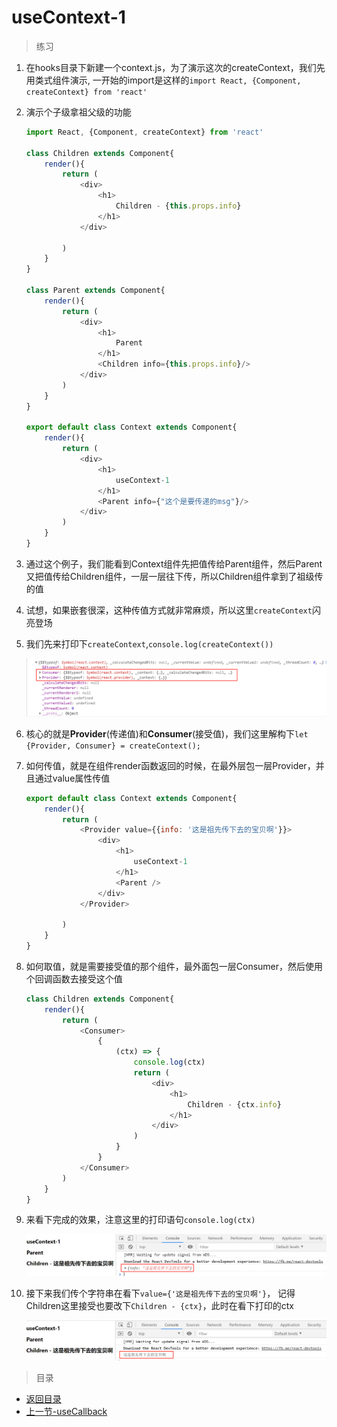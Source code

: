 # useContext-1

> 练习
1. 在hooks目录下新建一个context.js，为了演示这次的createContext，我们先用类式组件演示, 一开始的import是这样的`import React, {Component, createContext} from 'react'`
2. 演示个子级拿祖父级的功能
    ```js
    import React, {Component, createContext} from 'react'

    class Children extends Component{
        render(){
            return (
                <div>
                    <h1>
                        Children - {this.props.info}
                    </h1>
                </div>
                
            )
        }
    }

    class Parent extends Component{
        render(){
            return (
                <div>
                    <h1>
                        Parent
                    </h1>
                    <Children info={this.props.info}/>
                </div>
            )
        }
    }

    export default class Context extends Component{
        render(){
            return (
                <div>
                    <h1>
                        useContext-1
                    </h1>
                    <Parent info={"这个是要传递的msg"}/>
                </div>
            )
        }
    }    
    ```
3. 通过这个例子，我们能看到Context组件先把值传给Parent组件，然后Parent又把值传给Children组件，一层一层往下传，所以Children组件拿到了祖级传的值
4. 试想，如果嵌套很深，这种传值方式就非常麻烦，所以这里`createContext`闪亮登场   
5. 我们先来打印下`createContext`,`console.log(createContext())`

    ![](./images/打印createContext.jpg)

6. 核心的就是**Provider**(传递值)和**Consumer**(接受值)，我们这里解构下`let {Provider, Consumer} = createContext();` 
7. 如何传值，就是在组件render函数返回的时候，在最外层包一层Provider，并且通过value属性传值
    ```js
    export default class Context extends Component{
        render(){
            return (
                <Provider value={{info: '这是祖先传下去的宝贝啊'}}>
                    <div>
                        <h1>
                            useContext-1
                        </h1>
                        <Parent />
                    </div>
                </Provider>
                
            )
        }
    }    
    ```  
8. 如何取值，就是需要接受值的那个组件，最外面包一层Consumer，然后使用个回调函数去接受这个值
    ```js
    class Children extends Component{
        render(){
            return (
                <Consumer>
                    {
                        (ctx) => {
                            console.log(ctx)
                            return (
                                <div>
                                    <h1>
                                        Children - {ctx.info}
                                    </h1>
                                </div>
                            )
                        }
                    }
                </Consumer>
            )
        }
    }    
    ```
9. 来看下完成的效果，注意这里的打印语句`console.log(ctx)`   

    ![](./images/初次取值.jpg)

10. 接下来我们传个字符串在看下`value={'这是祖先传下去的宝贝啊'}`， 记得Children这里接受也要改下`Children - {ctx}`，此时在看下打印的ctx    

    ![](./images/传字符串看.jpg)

> 目录

* [返回目录](../../README.md)
* [上一节-useCallback](../day-13/useCallback.md)